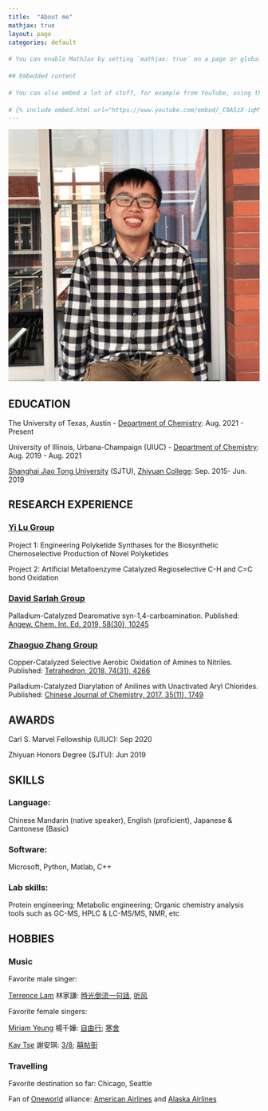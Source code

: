 ```yaml
---
title:  "About me"
mathjax: true
layout: page
categories: default

# You can enable MathJax by setting `mathjax: true` on a page or globally in the `_config.yml`. Some examples:

## Embedded content

# You can also embed a lot of stuff, for example from YouTube, using the `embed.html` include.

# {% include embed.html url="https://www.youtube.com/embed/_C0A5zX-iqM" %}
---
```


![Yu's portrait](https://github.com/yz0629/yz0629.github.io/blob/master/Yu_Zhou.jpeg)


## EDUCATION

The University of Texas, Austin - [Department of Chemistry](https://cm.utexas.edu/): Aug. 2021 - Present

University of Illinois, Urbana-Champaign (UIUC) - [Department of Chemistry](https://chemistry.illinois.edu/): Aug. 2019 - Aug. 2021

[Shanghai Jiao Tong University](https://www.sjtu.edu.cn/) (SJTU), [Zhiyuan College](https://zhiyuan.sjtu.edu.cn/html/zhiyuan/): Sep. 2015- Jun. 2019

## RESEARCH EXPERIENCE

### [Yi Lu Group](https://lulab.cm.utexas.edu/)
Project 1: Engineering Polyketide Synthases for the Biosynthetic Chemoselective Production of Novel Polyketides

Project 2: Artificial Metalloenzyme Catalyzed Regioselective C-H and C=C bond Oxidation

### [David Sarlah Group](sarlahgroup.com)
Palladium-Catalyzed Dearomative syn-1,4-carboamination. Published: [Angew. Chem. Int. Ed. 2019, 58(30), 10245](https://onlinelibrary.wiley.com/doi/abs/10.1002/anie.201905021)

### [Zhaoguo Zhang Group](https://zhaoguo.sjtu.edu.cn/)
Copper-Catalyzed Selective Aerobic Oxidation of Amines to Nitriles. Published: [Tetrahedron, 2018, 74(31), 4266](https://www.sciencedirect.com/science/article/abs/pii/S0040402018307543)

Palladium-Catalyzed Diarylation of Anilines with Unactivated Aryl Chlorides. Published: [Chinese Journal of Chemistry, 2017, 35(11), 1749](https://onlinelibrary.wiley.com/doi/abs/10.1002/cjoc.201700276)

## AWARDS
Carl S. Marvel Fellowship (UIUC): Sep 2020

Zhiyuan Honors Degree (SJTU): Jun 2019

## SKILLS
### Language: 
Chinese Mandarin (native speaker), English (proficient), Japanese & Cantonese (Basic)
### Software: 
Microsoft, Python, Matlab, C++
### Lab skills: 
Protein engineering; Metabolic engineering; Organic chemistry analysis tools such as GC-MS, HPLC & LC-MS/MS, NMR, etc

## HOBBIES
### Music
Favorite male singer: 

[Terrence Lam](https://www.youtube.com/channel/UC5NMESRUXEIpoi5GzGiHEDA) 林家謙: [時光倒流一句話](https://www.youtube.com/watch?v=AW71ZqZHkkg), [听风](https://www.youtube.com/watch?v=yk54jv3enR0)

Favorite female singers: 

[Miriam Yeung](https://www.youtube.com/channel/UCSCtPmO9UFq-DF01nsNoF6g) 楊千嬅: [自由行](https://music.apple.com/us/search?term=%E8%87%AA%E7%94%B1%E8%A1%8C); [寒舍](https://music.apple.com/us/search?term=%E5%AF%92%E8%88%8D)

[Kay Tse](https://www.youtube.com/channel/UCvlce5EgkkuzHW4ez0V49sw) 謝安琪: [3/8](https://www.youtube.com/watch?v=u3WpirQna10); [囍帖街](https://www.youtube.com/watch?v=YNLl43QKvvc)

### Travelling
Favorite destination so far: Chicago, Seattle

Fan of [Oneworld](https://www.oneworld.com/members) alliance: [American Airlines](https://www.aa.com/homePage.do) and [Alaska Airlines](https://www.alaskaair.com/)



